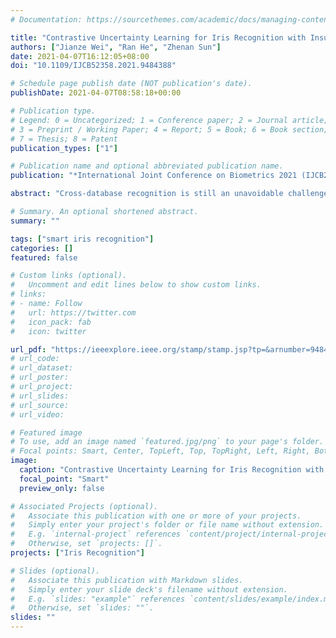 ```yaml
---
# Documentation: https://sourcethemes.com/academic/docs/managing-content/

title: "Contrastive Uncertainty Learning for Iris Recognition with Insufficient Labeled Samples"
authors: ["Jianze Wei", "Ran He", "Zhenan Sun"]
date: 2021-04-07T16:12:05+08:00
doi: "10.1109/IJCB52358.2021.9484388"

# Schedule page publish date (NOT publication's date).
publishDate: 2021-04-07T08:58:18+00:00

# Publication type.
# Legend: 0 = Uncategorized; 1 = Conference paper; 2 = Journal article;
# 3 = Preprint / Working Paper; 4 = Report; 5 = Book; 6 = Book section;
# 7 = Thesis; 8 = Patent
publication_types: ["1"]

# Publication name and optional abbreviated publication name.
publication: "*International Joint Conference on Biometrics 2021 (IJCB2021)*"

abstract: "Cross-database recognition is still an unavoidable challenge when deploying an iris recognition system to a new environment. In the paper, we present a compromise problem that resembles the real-world scenario, named iris recognition with insufficient labeled samples. This new problem aims to improve the recognition performance by utilizing partially-or un-labeled data. To address the problem, we propose Contrastive Uncertainty Learning (CUL) by integrating the merits of uncertainty learning and contrastive self-supervised learning. CUL makes two efforts to learn a discriminative and robust feature representation. On the one hand, CUL explores the uncertain acquisition factors and adopts a probabilistic embedding to represent the iris image. In the probabilistic representation, the identity information and acquisition factors are disentangled into the mean and variance, avoiding the impact of uncertain acquisition factors on the identity information. On the other hand, CUL utilizes probabilistic embeddings to generate virtual positive and negative pairs. Then CUL builds its contrastive loss to group the similar samples closely and push the dissimilar samples apart. The experimental results demonstrate the effectiveness of the proposed CUL for iris recognition with insufficient labeled samples."

# Summary. An optional shortened abstract.
summary: ""

tags: ["smart iris recognition"]
categories: []
featured: false

# Custom links (optional).
#   Uncomment and edit lines below to show custom links.
# links:
# - name: Follow
#   url: https://twitter.com
#   icon_pack: fab
#   icon: twitter

url_pdf: "https://ieeexplore.ieee.org/stamp/stamp.jsp?tp=&arnumber=9484388"
# url_code:
# url_dataset:
# url_poster:
# url_project:
# url_slides:
# url_source:
# url_video:

# Featured image
# To use, add an image named `featured.jpg/png` to your page's folder. 
# Focal points: Smart, Center, TopLeft, Top, TopRight, Left, Right, BottomLeft, Bottom, BottomRight.
image:
  caption: "Contrastive Uncertainty Learning for Iris Recognition with Insufficient Labeled Samples"
  focal_point: "Smart"
  preview_only: false

# Associated Projects (optional).
#   Associate this publication with one or more of your projects.
#   Simply enter your project's folder or file name without extension.
#   E.g. `internal-project` references `content/project/internal-project/index.md`.
#   Otherwise, set `projects: []`.
projects: ["Iris Recognition"]

# Slides (optional).
#   Associate this publication with Markdown slides.
#   Simply enter your slide deck's filename without extension.
#   E.g. `slides: "example"` references `content/slides/example/index.md`.
#   Otherwise, set `slides: ""`.
slides: ""
---
```

